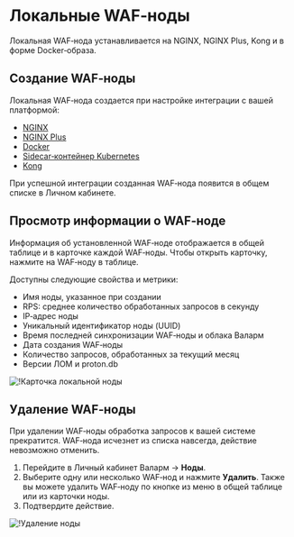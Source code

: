 # Локальные WAF‑ноды

Локальная WAF‑нода устанавливается на NGINX, NGINX Plus, Kong и в форме Docker‑образа.

## Создание WAF‑ноды

Локальная WAF‑нода создается при настройке интеграции с вашей платформой:

* [NGINX](../../waf-installation/nginx/dynamic-module.md)
* [NGINX Plus](../..//waf-installation/nginx-plus.md)
* [Docker](../../admin-ru/installation-docker-ru.md)
* [Sidecar‑контейнер Kubernetes](../../admin-ru/installation-guides/kubernetes/wallarm-sidecar-container.md)
* [Kong](../../admin-ru/installation-kong-ru.md)

При успешной интеграции созданная WAF‑нода появится в общем списке в Личном кабинете.

## Просмотр информации о WAF‑ноде

Информация об установленной WAF‑ноде отображается в общей таблице и в карточке каждой WAF‑ноды. Чтобы открыть карточку, нажмите на WAF‑ноду в таблице.

Доступны следующие свойства и метрики:

* Имя ноды, указанное при создании
* RPS: среднее количество обработанных запросов в секунду
* IP‑адрес ноды
* Уникальный идентификатор ноды (UUID)
* Время последней синхронизации WAF‑ноды и облака Валарм
* Дата создания WAF‑ноды
* Количество запросов, обработанных за текущий месяц
* Версии ЛОМ и proton.db

![!Карточка локальной ноды](../../images/user-guides/nodes/view-regular-node.png)

## Удаление WAF‑ноды

При удалении WAF‑ноды обработка запросов к вашей системе прекратится. WAF‑нода исчезнет из списка навсегда, действие невозможно отменить.

1. Перейдите в Личный кабинет Валарм → **Ноды**.
2. Выберите одну или несколько WAF‑нод и нажмите **Удалить**. Также вы можете удалить WAF‑ноду по кнопке из меню в общей таблице или из карточки ноды.
3. Подтвердите действие.

![!Удаление ноды](../../images/user-guides/nodes/delete-node.png)
